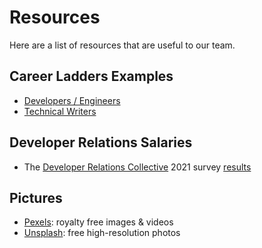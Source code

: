 # Resources

Here are a list of resources that are useful to our team.

## Career Ladders Examples
- [Developers / Engineers](https://career-ladders.dev/engineering/)
- [Technical Writers](https://career-ladders.dev/docs/)

## Developer Relations Salaries
- The [Developer Relations Collective](https://devrelcollective.fun/) 2021 survey [results](https://dev.to/bffjossy/2021-devrel-salary-survey-results-table-of-contents-43fe)

## Pictures

- [Pexels](https://www.pexels.com/): royalty free images & videos
- [Unsplash](https://unsplash.com): free high-resolution photos
